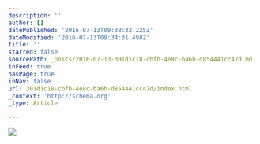 ```yaml
---
description: ''
author: []
datePublished: '2016-07-13T09:38:32.225Z'
dateModified: '2016-07-13T09:34:31.498Z'
title: ''
starred: false
sourcePath: _posts/2016-07-13-301d1c18-cbfb-4e8c-ba6b-d854441cc47d.md
inFeed: true
hasPage: true
inNav: false
url: 301d1c18-cbfb-4e8c-ba6b-d854441cc47d/index.html
_context: 'http://schema.org'
_type: Article

---
```

![](https://the-grid-user-content.s3-us-west-2.amazonaws.com/f0b00262-282c-4853-996f-644c66a316a8.jpg)